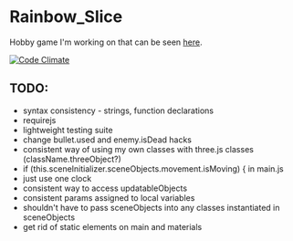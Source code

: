 Rainbow_Slice
=============

Hobby game I'm working on that can be seen [here](http://www.rainbowslice.com).

[![Code Climate](https://codeclimate.com/github/SimonHFrost/Rainbow_Slice.png)](https://codeclimate.com/github/SimonHFrost/Rainbow_Slice)

TODO:
-----

* syntax consistency - strings, function declarations
* requirejs
* lightweight testing suite
* change bullet.used and enemy.isDead hacks
* consistent way of using my own classes with three.js classes (className.threeObject?)
* if (this.sceneInitializer.sceneObjects.movement.isMoving) { in main.js
* just use one clock
* consistent way to access updatableObjects
* consistent params assigned to local variables
* shouldn't have to pass sceneObjects into any classes instantiated in sceneObjects
* get rid of static elements on main and materials
